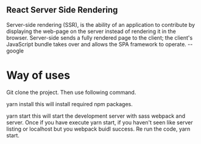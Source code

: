 ## React Server Side Rendering

Server-side rendering (SSR), is the ability of an application to contribute by displaying the web-page on the server instead of rendering it in the browser. Server-side sends a fully rendered page to the client; the client's JavaScript bundle takes over and allows the SPA framework to operate. -- google

# Way of uses

Git clone the project. Then use following command.

yarn install 
   this will install required npm packages.

yarn start 
   this will start the development server with sass webpack and server.
   Once if you have execute yarn start, if you haven't seen like server listing or localhost but you webpack buidl success. Re run the code, yarn start.  
